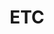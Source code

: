---
layout: list
title: ETC
slug: etc
description: >
  Other content arrangement pages for development
sitemap: false
order: 3
---